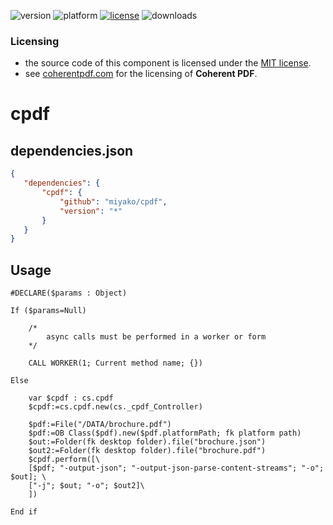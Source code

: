 ![version](https://img.shields.io/badge/version-20%2B-E23089)
![platform](https://img.shields.io/static/v1?label=platform&message=mac-intel%20|%20mac-arm%20|%20win-64&color=blue)
[![license](https://img.shields.io/github/license/miyako/cpdf)](LICENSE)
![downloads](https://img.shields.io/github/downloads/miyako/cpdf/total)

### Licensing

* the source code of this component is licensed under the [MIT license](https://github.com/miyako/cpdf/blob/master/LICENSE).
* see [coherentpdf.com](https://www.coherentpdf.com/index.html) for the licensing of **Coherent PDF**.

# cpdf

## dependencies.json

 ```json
{
	"dependencies": {
		"cpdf": {
			"github": "miyako/cpdf",
			"version": "*"
		}
	}
}
```

## Usage

```4d
#DECLARE($params : Object)

If ($params=Null)
	
	/*
		async calls must be performed in a worker or form
	*/
	
	CALL WORKER(1; Current method name; {})
	
Else 
	
	var $cpdf : cs.cpdf
	$cpdf:=cs.cpdf.new(cs._cpdf_Controller)
	
	$pdf:=File("/DATA/brochure.pdf")
	$pdf:=OB Class($pdf).new($pdf.platformPath; fk platform path)
	$out:=Folder(fk desktop folder).file("brochure.json")
	$out2:=Folder(fk desktop folder).file("brochure.pdf")
	$cpdf.perform([\
	[$pdf; "-output-json"; "-output-json-parse-content-streams"; "-o"; $out]; \
	["-j"; $out; "-o"; $out2]\
	])
	
End if 
```
